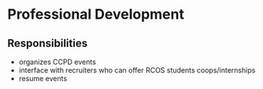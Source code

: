 # Professional Development

## Responsibilities
  - organizes CCPD events
  - interface with recruiters who can offer RCOS students coops/internships
  - resume events
